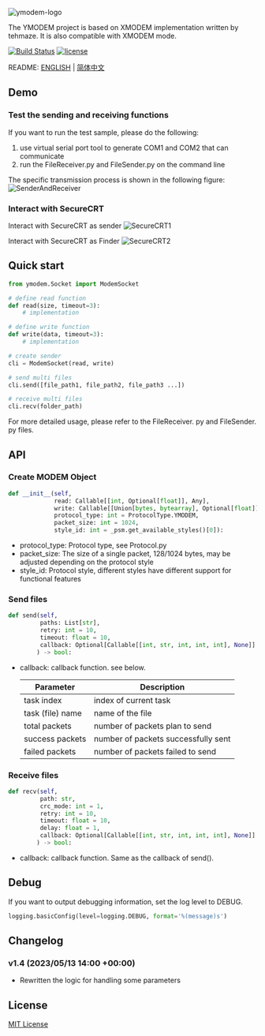 ![ymodem-logo](https://raw.githubusercontent.com/alexwoo1900/ymodem/master/docs/assets/ymodem-logo.png)

The YMODEM project is based on XMODEM implementation written by tehmaze. It is also compatible with XMODEM mode.

[![Build Status](https://www.travis-ci.org/alexwoo1900/ymodem.svg?branch=master)](https://www.travis-ci.org/alexwoo1900/ymodem)
[![license](https://img.shields.io/github/license/mashape/apistatus.svg)](https://opensource.org/licenses/MIT)


README: [ENGLISH](https://github.com/alexwoo1900/ymodem/blob/master/README.md) | [简体中文](https://github.com/alexwoo1900/ymodem/blob/master/README_CN.md)


## Demo

### Test the sending and receiving functions

If you want to run the test sample, please do the following:
1. use virtual serial port tool to generate COM1 and COM2 that can communicate
2. run the FileReceiver.py and FileSender.py on the command line

The specific transmission process is shown in the following figure:
![SenderAndReceiver](https://raw.githubusercontent.com/alexwoo1900/ymodem/master/docs/assets/console_test.gif)

### Interact with SecureCRT

Interact with SecureCRT as sender
![SecureCRT1](https://raw.githubusercontent.com/alexwoo1900/ymodem/master/docs/assets/sender.gif)

Interact with SecureCRT as Finder
![SecureCRT2](https://raw.githubusercontent.com/alexwoo1900/ymodem/master/docs/assets/receiver.gif)

## Quick start

```python
from ymodem.Socket import ModemSocket

# define read function
def read(size, timeout=3):
    # implementation

# define write function
def write(data, timeout=3):
    # implementation

# create sender
cli = ModemSocket(read, write)

# send multi files
cli.send([file_path1, file_path2, file_path3 ...])

# receive multi files
cli.recv(folder_path)
```

For more detailed usage, please refer to the FileReceiver. py and FileSender. py files.

## API

### Create MODEM Object

```python
def __init__(self, 
             read: Callable[[int, Optional[float]], Any], 
             write: Callable[[Union[bytes, bytearray], Optional[float]], Any], 
             protocol_type: int = ProtocolType.YMODEM, 
             packet_size: int = 1024,
             style_id: int = _psm.get_available_styles()[0]):
```
- protocol_type: Protocol type, see Protocol.py
- packet_size: The size of a single packet, 128/1024 bytes, may be adjusted depending on the protocol style
- style_id: Protocol style, different styles have different support for functional features

### Send files

```python
def send(self, 
         paths: List[str], 
         retry: int = 10, 
         timeout: float = 10, 
         callback: Optional[Callable[[int, str, int, int, int], None]] = None
        ) -> bool:
```

- callback: callback function. see below.

    Parameter | Description
    -|-
    task index | index of current task
    task (file) name | name of the file
    total packets | number of packets plan to send
    success packets | number of packets successfully sent
    failed packets | number of packets failed to send

### Receive files

```python
def recv(self, 
         path: str, 
         crc_mode: int = 1, 
         retry: int = 10, 
         timeout: float = 10, 
         delay: float = 1, 
         callback: Optional[Callable[[int, str, int, int, int], None]] = None
        ) -> bool:
```

- callback: callback function. Same as the callback of send().

## Debug

If you want to output debugging information, set the log level to DEBUG.

```python
logging.basicConfig(level=logging.DEBUG, format='%(message)s')
```

## Changelog
### v1.4 (2023/05/13 14:00 +00:00)

- Rewritten the logic for handling some parameters

## License 
[MIT License](https://opensource.org/licenses/MIT)